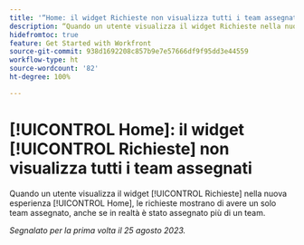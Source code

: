 ```yaml
---
title: '“Home: il widget Richieste non visualizza tutti i team assegnati”'
description: “Quando un utente visualizza il widget Richieste nella nuova esperienza Home, le richieste mostrano di avere un solo team assegnato, anche se in realtà è stato assegnato più di un team.”
hidefromtoc: true
feature: Get Started with Workfront
source-git-commit: 938d1692208c857b9e7e57666df9f95dd3e44559
workflow-type: ht
source-wordcount: '82'
ht-degree: 100%

---
```



# [!UICONTROL Home]: il widget [!UICONTROL Richieste] non visualizza tutti i team assegnati

Quando un utente visualizza il widget [!UICONTROL Richieste] nella nuova esperienza [!UICONTROL Home], le richieste mostrano di avere un solo team assegnato, anche se in realtà è stato assegnato più di un team.

_Segnalato per la prima volta il 25 agosto 2023._

